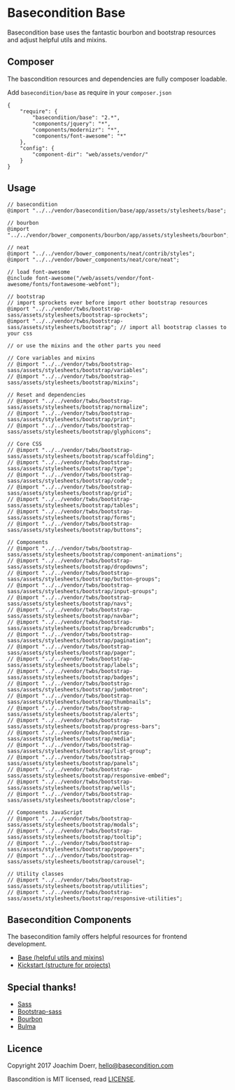 # Basecondition Base

Basecondition base uses the fantastic bourbon and bootstrap resources and adjust helpful utils and mixins.


## Composer

The bascondition resources and dependencies are fully composer loadable. 

Add `basecondition/base` as require in your `composer.json` 

    {
        "require": {
            "basecondition/base": "2.*",
            "components/jquery": "*",
            "components/modernizr": "*",
            "components/font-awesome": "*"
        },
        "config": {
            "component-dir": "web/assets/vendor/"
        }
    }


## Usage

    // basecondition
    @import "../../vendor/basecondition/base/app/assets/stylesheets/base";
    
    // bourbon
    @import "../../vendor/bower_components/bourbon/app/assets/stylesheets/bourbon";
    
    // neat
    @import "../../vendor/bower_components/neat/contrib/styles";
    @import "../../vendor/bower_components/neat/core/neat";
    
    // load font-awesome
    @include font-awesome("/web/assets/vendor/font-awesome/fonts/fontawesome-webfont");

    // bootstrap
    // import sprockets ever before import other bootstrap resources
    @import "../../vendor/twbs/bootstrap-sass/assets/stylesheets/bootstrap-sprockets";
    @import "../../vendor/twbs/bootstrap-sass/assets/stylesheets/bootstrap"; // import all bootstrap classes to your css
    
    // or use the mixins and the other parts you need
    
    // Core variables and mixins
    // @import "../../vendor/twbs/bootstrap-sass/assets/stylesheets/bootstrap/variables";
    // @import "../../vendor/twbs/bootstrap-sass/assets/stylesheets/bootstrap/mixins";
    
    // Reset and dependencies
    // @import "../../vendor/twbs/bootstrap-sass/assets/stylesheets/bootstrap/normalize";
    // @import "../../vendor/twbs/bootstrap-sass/assets/stylesheets/bootstrap/print";
    // @import "../../vendor/twbs/bootstrap-sass/assets/stylesheets/bootstrap/glyphicons";
    
    // Core CSS
    // @import "../../vendor/twbs/bootstrap-sass/assets/stylesheets/bootstrap/scaffolding";
    // @import "../../vendor/twbs/bootstrap-sass/assets/stylesheets/bootstrap/type";
    // @import "../../vendor/twbs/bootstrap-sass/assets/stylesheets/bootstrap/code";
    // @import "../../vendor/twbs/bootstrap-sass/assets/stylesheets/bootstrap/grid";
    // @import "../../vendor/twbs/bootstrap-sass/assets/stylesheets/bootstrap/tables";
    // @import "../../vendor/twbs/bootstrap-sass/assets/stylesheets/bootstrap/forms";
    // @import "../../vendor/twbs/bootstrap-sass/assets/stylesheets/bootstrap/buttons";
    
    // Components
    // @import "../../vendor/twbs/bootstrap-sass/assets/stylesheets/bootstrap/component-animations";
    // @import "../../vendor/twbs/bootstrap-sass/assets/stylesheets/bootstrap/dropdowns";
    // @import "../../vendor/twbs/bootstrap-sass/assets/stylesheets/bootstrap/button-groups";
    // @import "../../vendor/twbs/bootstrap-sass/assets/stylesheets/bootstrap/input-groups";
    // @import "../../vendor/twbs/bootstrap-sass/assets/stylesheets/bootstrap/navs";
    // @import "../../vendor/twbs/bootstrap-sass/assets/stylesheets/bootstrap/navbar";
    // @import "../../vendor/twbs/bootstrap-sass/assets/stylesheets/bootstrap/breadcrumbs";
    // @import "../../vendor/twbs/bootstrap-sass/assets/stylesheets/bootstrap/pagination";
    // @import "../../vendor/twbs/bootstrap-sass/assets/stylesheets/bootstrap/pager";
    // @import "../../vendor/twbs/bootstrap-sass/assets/stylesheets/bootstrap/labels";
    // @import "../../vendor/twbs/bootstrap-sass/assets/stylesheets/bootstrap/badges";
    // @import "../../vendor/twbs/bootstrap-sass/assets/stylesheets/bootstrap/jumbotron";
    // @import "../../vendor/twbs/bootstrap-sass/assets/stylesheets/bootstrap/thumbnails";
    // @import "../../vendor/twbs/bootstrap-sass/assets/stylesheets/bootstrap/alerts";
    // @import "../../vendor/twbs/bootstrap-sass/assets/stylesheets/bootstrap/progress-bars";
    // @import "../../vendor/twbs/bootstrap-sass/assets/stylesheets/bootstrap/media";
    // @import "../../vendor/twbs/bootstrap-sass/assets/stylesheets/bootstrap/list-group";
    // @import "../../vendor/twbs/bootstrap-sass/assets/stylesheets/bootstrap/panels";
    // @import "../../vendor/twbs/bootstrap-sass/assets/stylesheets/bootstrap/responsive-embed";
    // @import "../../vendor/twbs/bootstrap-sass/assets/stylesheets/bootstrap/wells";
    // @import "../../vendor/twbs/bootstrap-sass/assets/stylesheets/bootstrap/close";

    // Components JavaScript
    // @import "../../vendor/twbs/bootstrap-sass/assets/stylesheets/bootstrap/modals";
    // @import "../../vendor/twbs/bootstrap-sass/assets/stylesheets/bootstrap/tooltip";
    // @import "../../vendor/twbs/bootstrap-sass/assets/stylesheets/bootstrap/popovers";
    // @import "../../vendor/twbs/bootstrap-sass/assets/stylesheets/bootstrap/carousel";

    // Utility classes
    // @import "../../vendor/twbs/bootstrap-sass/assets/stylesheets/bootstrap/utilities";
    // @import "../../vendor/twbs/bootstrap-sass/assets/stylesheets/bootstrap/responsive-utilities";


## Basecondition Components 

The basecondition family offers helpful resources for frontend development.

* [Base (helpful utils and mixins)](https://github.com/basecondition/base)
* [Kickstart (structure for projects)](https://github.com/basecondition/kickstart)


## Special thanks!

* [Sass](https://github.com/sass/sass)
* [Bootstrap-sass](https://github.com/twbs/bootstrap-sass)
* [Bourbon](https://github.com/thoughtbot/bourbon)
* [Bulma](https://github.com/jgthms/bulma)


## Licence

Copyright 2017 Joachim Doerr, hello@basecondition.com

Bascondition is MIT licensed, read [LICENSE](LICENSE).
